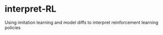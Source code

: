 # interpret-RL
Using imitation learning and model diffs to interpret reinforcement learning policies
